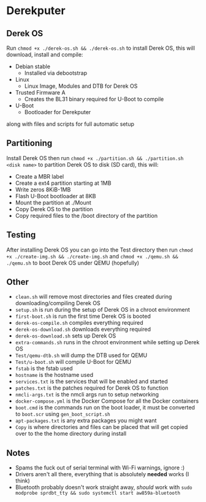 # Derekputer

## Derek OS
Run `chmod +x ./derek-os.sh && ./derek-os.sh` to install Derek OS, this will download, install and compile:

* Debian stable
  * Installed via debootstrap
* Linux
  * Linux Image, Modules and DTB for Derek OS
* Trusted Firmware A
  * Creates the BL31 binary required for U-Boot to compile
* U-Boot
  * Bootloader for Derekputer

along with files and scripts for full automatic setup

## Partitioning
Install Derek OS then run `chmod +x ./partition.sh && ./partition.sh <disk name>` to partition Derek OS to disk (SD card), this will:

* Create a MBR label
* Create a ext4 partition starting at 1MB
* Write zeros 8KiB-1MB
* Flash U-Boot bootloader at 8KB
* Mount the partition at ./Mount
* Copy Derek OS to the partition
* Copy required files to the /boot directory of the partition

## Testing
After installing Derek OS you can go into the Test directory then run `chmod +x ./create-img.sh && ./create-img.sh` and `chmod +x ./qemu.sh && ./qemu.sh` to boot Derek OS under QEMU (hopefully)

## Other
* `clean.sh` will remove most directories and files created during downloading/compiling Derek OS
* `setup.sh` is run during the setup of Derek OS in a chroot environment
* `first-boot.sh` is run the first time Derek OS is booted
* `derek-os-compile.sh` compiles everything required
* `derek-os-download.sh` downloads everything required
* `derek-os-download.sh` sets up Derek OS
* `extra-commands.sh` runs in the chroot environment while setting up Derek OS
* `Test/qemu-dtb.sh` will dump the DTB used for QEMU
* `Test/u-boot.sh` will compile U-Boot for QEMU
* `fstab` is the fstab used
* `hostname` is the hostname used
* `services.txt` is the services that will be enabled and started
* `patches.txt` is the patches required for Derek OS to function
* `nmcli-args.txt` is the nmcli args run to setup networking
* `docker-compose.yml` is the Docker Compose for all the Docker containers
* `boot.cmd` is the commands run on the boot loader, it must be converted to `boot.scr` using `gen_boot_script.sh`
* `apt-packages.txt` is any extra packages you might want
* `Copy` is where directories and files can be placed that will get copied over to the the home directory during install

## Notes
* Spams the fuck out of serial terminal with Wi-Fi warnings, ignore :)
* Drivers aren't all there, everything that is absolutely **needed** works (I think)
* Bluetooth probably doesn't work straight away, *should* work with `sudo modprobe sprdbt_tty && sudo systemctl start aw859a-bluetooth`